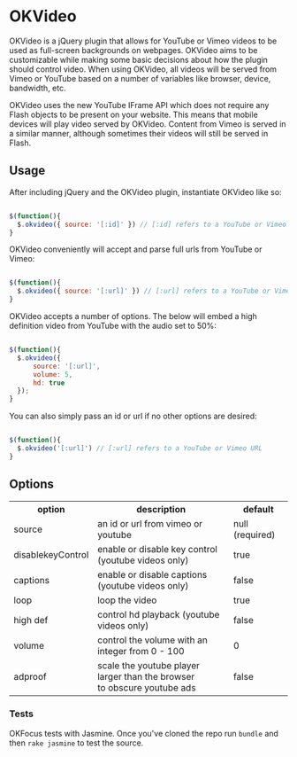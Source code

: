 # OKVideo

OKVideo is a jQuery plugin that allows for YouTube or Vimeo videos to be used as full-screen backgrounds on webpages. OKVideo aims to be customizable while making some basic decisions about how the plugin should control video. When using OKVideo, all videos will be served from Vimeo or YouTube based on a number of variables like browser, device, bandwidth, etc.

OKVideo uses the new YouTube IFrame API which does not require any Flash objects to be present on your website. This means that mobile devices will play video served by OKVideo. Content from Vimeo is served in a similar manner, although sometimes their videos will still be served in Flash.

## Usage

After including jQuery and the OKVideo plugin, instantiate OKVideo like so:

``` js

$(function(){
  $.okvideo({ source: '[:id]' }) // [:id] refers to a YouTube or Vimeo ID
}

```

OKVideo conveniently will accept and parse full urls from YouTube or Vimeo:

``` js

$(function(){
  $.okvideo({ source: '[:url]' }) // [:url] refers to a YouTube or Vimeo URL
}

```

OKVideo accepts a number of options. The below will embed a high definition video from YouTube with the audio set to 50%:

``` js

$(function(){
  $.okvideo({ 
      source: '[:url]',
      volume: 5,
      hd: true 
  });
}

```

You can also simply pass an id or url if no other options are desired:

``` js

$(function(){
  $.okvideo('[:url]') // [:url] refers to a YouTube or Vimeo URL
}

```

## Options

<table>
  <tbody>
    <tr>
      <th>option</th>
	  <th>description</th>
	  <th>default</th>
	</tr>
    <tr>
     <td>source</td>
	   <td>an id or url from vimeo or youtube</td>
	   <td>null (required)</td>
	</tr>
    <tr>
      <td>disablekeyControl</td>
	   <td>enable or disable key control (youtube videos only)</td>
	   <td>true</td>
	</tr>
    <tr>
      <td>captions</td>
      <td>enable or disable captions (youtube videos only)</td>
      <td>false</td>
	</tr>
    <tr>
      <td>loop</td>
  	  <td>loop the video</td>
      <td>true</td>
	</tr>
    <tr>
      <td>high def</td>
  	  <td>control hd playback (youtube videos only)</td>
	  <td>false</td>
	</tr>
    <tr>
      <td>volume</td>
  	  <td>control the volume with an integer from 0 - 100</td>
	  <td>0</td>
	</tr>
    <tr>
      <td>adproof</td>
  	  <td>scale the youtube player larger than the browser<br/>to obscure youtube ads</td>
	  <td>false</td>
	</tr>
</tbody>
</table>

### Tests

OKFocus tests with Jasmine. Once you've cloned the repo run `bundle` and then `rake jasmine` to test the source.
